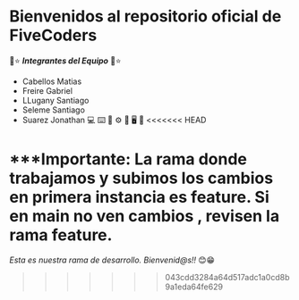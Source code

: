 # Bienvenidos al repositorio oficial de  **FiveCoders**

🌠⭐ ***Integrantes del Equipo***  🌠⭐

- Cabellos Matias
- Freire Gabriel
- LLugany Santiago
- Seleme Santiago
- Suarez Jonathan
💻  ⌨️ 💾 ⚙️ 🎸 🖥️ 🧠 
<<<<<<< HEAD

***Importante: La rama donde trabajamos y subimos los cambios en primera instancia es feature. Si en main no ven cambios , revisen la rama feature. 
=======
*Esta es nuestra rama de desarrollo. Bienvenid@s!!* 😊😁

>>>>>>> 043cdd3284a64d517adc1a0cd8b9a1eda64fe629
